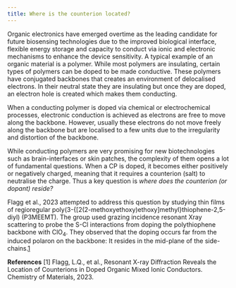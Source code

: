 ```yaml
---
title: Where is the counterion located?
---
```


Organic electronics have emerged overtime as the leading candidate for future biosensing technologies due to the improved biological interface, flexible energy storage and capacity to conduct via ionic and electronic mechanisms to enhance the device sensitivity. A typical example of an organic material is a polymer. While most polymers are insulating, certain types of polymers can be doped to be made conductive. These polymers have conjugated backbones that creates an environment of delocalised electrons. In their neutral state they are insulating but once they are doped, an electron hole is created which makes them conducting. 

When a conducting polymer is doped via chemical or electrochemical processes, electronic conduction is achieved as electrons are free to move along the backbone. However, usually these electrons do not move freely along the backbone but are localised to a few units due to the irregularity and distortion of the backbone. 

While conducting polymers are very promising for new biotechnologies such as brain-interfaces or skin patches, the complexity of them opens a lot of fundamental questions. When a CP is doped, it becomes either positively or negatively charged, meaning that it requires a counterion (salt) to neutralise the charge. Thus a key question is *where does the  counterion (or dopant) reside?*

Flagg et al., 2023 attempted to address this question by studying thin films of regioregular poly(3-{[2(2-methoxyethoxy)ethoxy]methyl}thiophene-2,5-diyl) (P3MEEMT). The group used grazing incidence resonant Xray scattering to probe the S-Cl interactions from doping the polythiophene backbone with ClO<sub>4</sub>. They observed that the doping occurs far from the induced polaron on the backbone: It resides in the mid-plane of the side-chains.[1](https://pubs.acs.org/doi/10.1021/acs.chemmater.3c00180?fig=abs1&ref=pdf)


**References**
[1] Flagg, L.Q., et al., Resonant X-ray Diffraction Reveals the Location of Counterions in Doped Organic Mixed Ionic Conductors. Chemistry of Materials, 2023.